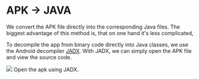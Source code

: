 # APK → JAVA

We convert the APK file directly into the corresponding Java files. The biggest advantage of
this method is, that on one hand it's less complicated,

To decompile the app from binary code directly into Java classes, we use the Android
decompiler [JADX](https://github.com/skylot/jadx). With JADX, we can simply open the APK file and view the source code.

![](../../img/beginners-guide-for-android-testing/10.jpg)
Open the apk using JADX.